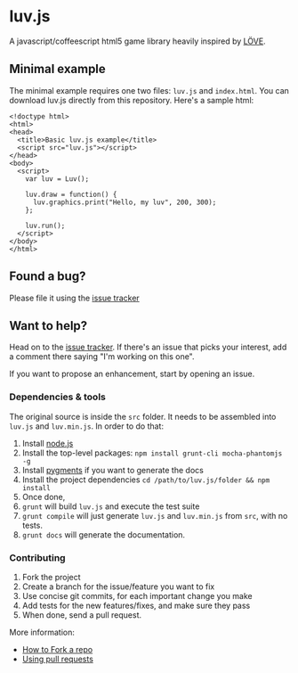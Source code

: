 luv.js
======
A javascript/coffeescript html5 game library heavily inspired by [LÖVE](http://love2d.org).

## Minimal example

The minimal example requires one two files: `luv.js` and `index.html`. You can download luv.js directly from this repository. Here's a sample html:

    <!doctype html>
    <html>
    <head>
      <title>Basic luv.js example</title>
      <script src="luv.js"></script>
    </head>
    <body>
      <script>
        var luv = Luv();

        luv.draw = function() {
          luv.graphics.print("Hello, my luv", 200, 300);
        };

        luv.run();
      </script>
    </body>
    </html>


## Found a bug?

Please file it using the [issue tracker](https://github.com/kikito/luv.js/issues?)

## Want to help?

Head on to the [issue tracker](https://github.com/kikito/luv.js/issues?). If there's
an issue that picks your interest, add a comment there saying "I'm working on this one".

If you want to propose an enhancement, start by opening an issue.

### Dependencies & tools

The original source is inside the `src` folder. It needs to be assembled into `luv.js` and `luv.min.js`. In order to do that:

1. Install [node.js](http://nodejs.org/)
2. Install the top-level packages: `npm install grunt-cli mocha-phantomjs -g`
3. Install [pygments](http://pygments.org/) if you want to generate the docs
4. Install the project dependencies `cd /path/to/luv.js/folder && npm install`
5. Once done,
  1. `grunt` will build `luv.js` and execute the test suite
  2. `grunt compile` will just generate `luv.js` and `luv.min.js` from `src`, with no tests.
  3. `grunt docs` will generate the documentation.

### Contributing

1. Fork the project
2. Create a branch for the issue/feature you want to fix
3. Use concise git commits, for each important change you make
4. Add tests for the new features/fixes, and make sure they pass
5. When done, send a pull request.

More information:

* [How to Fork a repo](https://help.github.com/articles/fork-a-repo)
* [Using pull requests](https://help.github.com/articles/using-pull-requests)





